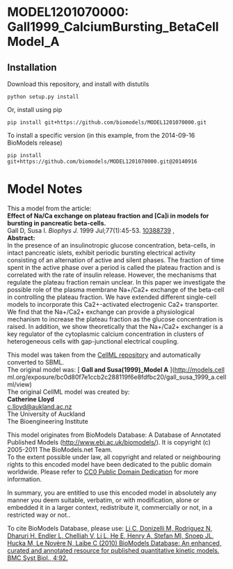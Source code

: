 # MODEL1201070000: Gall1999_CalciumBursting_BetaCellModel_A

## Installation

Download this repository, and install with distutils

`python setup.py install`

Or, install using pip

`pip install git+https://github.com/biomodels/MODEL1201070000.git`

To install a specific version (in this example, from the 2014-09-16 BioModels release)

`pip install git+https://github.com/biomodels/MODEL1201070000.git@20140916`


# Model Notes


This a model from the article:  
**Effect of Na/Ca exchange on plateau fraction and [Ca]i in models for bursting in pancreatic beta-cells.**   
Gall D, Susa I. _Biophys J._ 1999 Jul;77(1):45-53.
[10388739](http://www.ncbi.nlm.nih.gov/pubmed/10388739) ,  
**Abstract:**   
In the presence of an insulinotropic glucose concentration, beta-cells, in
intact pancreatic islets, exhibit periodic bursting electrical activity
consisting of an alternation of active and silent phases. The fraction of time
spent in the active phase over a period is called the plateau fraction and is
correlated with the rate of insulin release. However, the mechanisms that
regulate the plateau fraction remain unclear. In this paper we investigate the
possible role of the plasma membrane Na+/Ca2+ exchange of the beta-cell in
controlling the plateau fraction. We have extended different single-cell
models to incorporate this Ca2+-activated electrogenic Ca2+ transporter. We
find that the Na+/Ca2+ exchange can provide a physiological mechanism to
increase the plateau fraction as the glucose concentration is raised. In
addition, we show theoretically that the Na+/Ca2+ exchanger is a key regulator
of the cytoplasmic calcium concentration in clusters of heterogeneous cells
with gap-junctional electrical coupling.

This model was taken from the [CellML
repository](http://www.cellml.org/models) and automatically converted to SBML.  
The original model was: [ **Gall and Susa(1999)_Model A** ](http://models.cell
ml.org/exposure/bc0d80f7e1ccb2c288119f6e8fdfbc20/gall_susa_1999_a.cellml/view)  
The original CellML model was created by:  
**Catherine Lloyd**   
c.lloyd@aukland.ac.nz  
The University of Auckland  
The Bioengineering Institute  

This model originates from BioModels Database: A Database of Annotated
Published Models (http://www.ebi.ac.uk/biomodels/). It is copyright (c)
2005-2011 The BioModels.net Team.  
To the extent possible under law, all copyright and related or neighbouring
rights to this encoded model have been dedicated to the public domain
worldwide. Please refer to [CC0 Public Domain
Dedication](http://creativecommons.org/publicdomain/zero/1.0/) for more
information.

In summary, you are entitled to use this encoded model in absolutely any
manner you deem suitable, verbatim, or with modification, alone or embedded it
in a larger context, redistribute it, commercially or not, in a restricted way
or not..  
  
To cite BioModels Database, please use: [Li C, Donizelli M, Rodriguez N,
Dharuri H, Endler L, Chelliah V, Li L, He E, Henry A, Stefan MI, Snoep JL,
Hucka M, Le Novère N, Laibe C (2010) BioModels Database: An enhanced, curated
and annotated resource for published quantitative kinetic models. BMC Syst
Biol., 4:92.](http://www.ncbi.nlm.nih.gov/pubmed/20587024)


